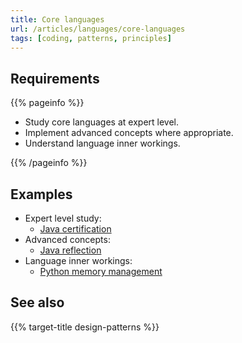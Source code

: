 ```yaml
---
title: Core languages
url: /articles/languages/core-languages
tags: [coding, patterns, principles]
---
```


## Requirements

{{% pageinfo %}}

* Study core languages at expert level.
* Implement advanced concepts where appropriate.
* Understand language inner workings.

{{% /pageinfo %}}

## Examples

* Expert level study:
  * [Java certification](https://education.oracle.com/oracle-certification-path/pFamily_48)
* Advanced concepts:
  * [Java reflection](https://www.oracle.com/technical-resources/articles/java/javareflection.html)
* Language inner workings:
  * [Python memory management](https://docs.python.org/3.12/c-api/memory.html)

## See also

{{% target-title design-patterns %}}
